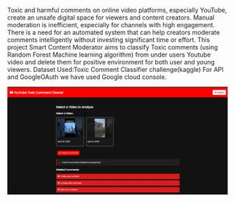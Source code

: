 Toxic and harmful comments on online video platforms, especially YouTube, create an unsafe digital space for viewers and content creators. Manual moderation is inefficient, especially for channels with high engagement. There is a need for an automated system that can help creators moderate comments intelligently without investing significant time or effort.
This project Smart Content Moderator aims to classify Toxic comments (using Random Forest Machine learning algorithm) from under users Youtube video and delete them for positive environment for both user and young viewers.
Dataset Used:Toxic Comment Classifier challenge(kaggle)
For API and GoogleOAuth we have used Google cloud console. 


![image alt](https://github.com/Abhay-Yadav04/Smart_Content_Moderator/blob/b5128136e2c78460b264b1bd0b3f48e370ed6c9f/out_project.PNG)

